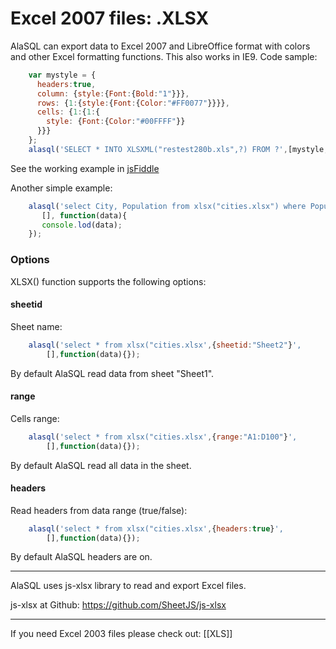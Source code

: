 # Excel 2007 files: .XLSX

AlaSQL can export data to Excel 2007 and LibreOffice format with colors and other Excel formatting functions. This also works in IE9. Code sample:

```js
    var mystyle = {
      headers:true, 
      column: {style:{Font:{Bold:"1"}}},
      rows: {1:{style:{Font:{Color:"#FF0077"}}}},
      cells: {1:{1:{
        style: {Font:{Color:"#00FFFF"}}
      }}}
    };
    alasql('SELECT * INTO XLSXML("restest280b.xls",?) FROM ?',[mystyle,data]);
```
See the working example in [jsFiddle](http://jsfiddle.net/95j0txwx/7/)



Another simple example:

```js
    alasql('select City, Population from xlsx("cities.xlsx") where Population > 100000',
       [], function(data){
       console.lod(data);
    });
```

### Options

XLSX() function supports the following options:

#### sheetid
Sheet name:
```js
    alasql('select * from xlsx("cities.xlsx',{sheetid:"Sheet2"}',
        [],function(data){});
```
By default AlaSQL read data from sheet "Sheet1".

#### range
Cells range:
```js
    alasql('select * from xlsx("cities.xlsx',{range:"A1:D100"}',
        [],function(data){});
```
By default AlaSQL read all data in the sheet.

#### headers
Read headers from data range (true/false):
```js
    alasql('select * from xlsx("cities.xlsx',{headers:true}',
        [],function(data){});
```
By default AlaSQL headers are on.



---

AlaSQL uses js-xlsx library to read and export Excel files.

js-xlsx at Github: https://github.com/SheetJS/js-xlsx

----

If you need Excel 2003 files please check out: [[XLS]]